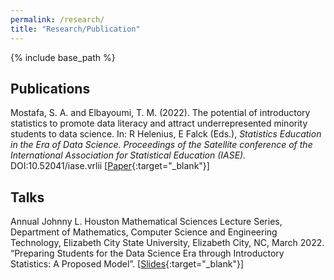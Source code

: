 ```yaml
---
permalink: /research/
title: "Research/Publication"
---
```

  
{% include base_path %}

## Publications

Mostafa, S. A. and Elbayoumi, T. M. (2022). The potential of introductory statistics to promote data literacy and attract underrepresented minority students to data science. In: R Helenius, E Falck (Eds.), *Statistics Education in the Era of Data Science. Proceedings of the Satellite conference of the International Association for Statistical Education (IASE).* DOI:10.52041/iase.vrlii [[Paper](https://github.com/IntroToStatNCAT/IntroToStatNCAT.github.io/blob/main/files/Publications/IASE2021%20Satellite%20145_MOSTAFA.pdf){:target="_blank"}]


## Talks

Annual Johnny L. Houston Mathematical Sciences Lecture Series, Department of Mathematics, Computer Science and Engineering Technology, Elizabeth City State University, Elizabeth City, NC, March 2022. “Preparing Students for the Data Science Era through Introductory Statistics: A Proposed Model”. [[Slides](https://github.com/IntroToStatNCAT/IntroToStatNCAT.github.io/blob/main/files/Publications/ECSU-SP22-Talk.pdf){:target="_blank"}]



